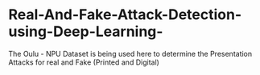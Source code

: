 # Real-And-Fake-Attack-Detection-using-Deep-Learning-
The Oulu - NPU Dataset is being used here to determine the Presentation Attacks for real and Fake (Printed and Digital)
